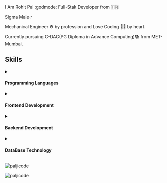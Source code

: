 I Am Rohit Pal :godmode: Full-Stak Developer from :india:

Sigma Male:male_sign:

Mechanical Engineer :gear: by profession and Love Coding 	:man_technologist: by heart.

Currently pursuing C-DAC(PG Diploma in Advance Computing):books: from MET-Mumbai.

<h2>Skills</h2>
<details><summary><h4>Programming Languages</h4></summary>
<ul>
   <li>C</li>
  <li>C++</li>
  <li>C#</li>
  <li>JAVA</li>
</ul>
</details>

<details><summary><h4>Frontend Development</h4></summary>
<ul>
   <li>HTML</li>
  <li>CSS3</li>
  <li>React</li>
  <li>Babel</li>
</ul>
</details>

<details><summary><h4>Backend Development</h4></summary>
<ul>
   <li>node-js</li>
  <li>Spring</li>
  <li>express</li>
</ul>
</details>

<details><summary><h4>DataBase Technology</h4></summary>
<ul>
   <li>Mongo-DB</li>
  <li>Oracle</li>
  <li>MySQL</li>
  <li>MS-SQL</li>
  <li>sqlite</li>
</ul>
</details>


<p><img align="center" src="https://github-readme-stats.vercel.app/api/top-langs?username=paljicode&show_icons=true&locale=en&layout=compact" alt="paljicode" /></p>
<p><img align="center" src="https://github-readme-streak-stats.herokuapp.com/?user=paljicode&" alt="paljicode" /></p>
